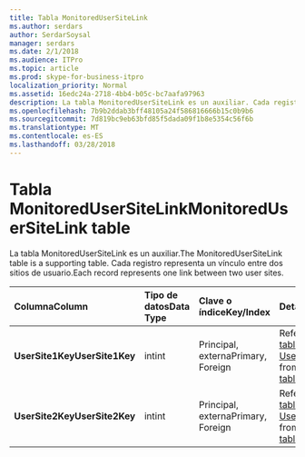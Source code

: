 ```yaml
---
title: Tabla MonitoredUserSiteLink
ms.author: serdars
author: SerdarSoysal
manager: serdars
ms.date: 2/1/2018
ms.audience: ITPro
ms.topic: article
ms.prod: skype-for-business-itpro
localization_priority: Normal
ms.assetid: 16edc24a-2718-4bb4-b05c-bc7aafa97963
description: La tabla MonitoredUserSiteLink es un auxiliar. Cada registro representa un vínculo entre dos sitios de usuario.
ms.openlocfilehash: 7b9b2ddab3bff48105a24f586816666b15c0b9b6
ms.sourcegitcommit: 7d819bc9eb63bfd85f5dada09f1b8e5354c56f6b
ms.translationtype: MT
ms.contentlocale: es-ES
ms.lasthandoff: 03/28/2018
---
```

# <a name="monitoredusersitelink-table"></a><span data-ttu-id="dd545-104">Tabla MonitoredUserSiteLink</span><span class="sxs-lookup"><span data-stu-id="dd545-104">MonitoredUserSiteLink table</span></span>
 
<span data-ttu-id="dd545-105">La tabla MonitoredUserSiteLink es un auxiliar.</span><span class="sxs-lookup"><span data-stu-id="dd545-105">The MonitoredUserSiteLink table is a supporting table.</span></span> <span data-ttu-id="dd545-106">Cada registro representa un vínculo entre dos sitios de usuario.</span><span class="sxs-lookup"><span data-stu-id="dd545-106">Each record represents one link between two user sites.</span></span>
  
|<span data-ttu-id="dd545-107">**Columna**</span><span class="sxs-lookup"><span data-stu-id="dd545-107">**Column**</span></span>|<span data-ttu-id="dd545-108">**Tipo de datos**</span><span class="sxs-lookup"><span data-stu-id="dd545-108">**Data Type**</span></span>|<span data-ttu-id="dd545-109">**Clave o índice**</span><span class="sxs-lookup"><span data-stu-id="dd545-109">**Key/Index**</span></span>|<span data-ttu-id="dd545-110">**Detalles**</span><span class="sxs-lookup"><span data-stu-id="dd545-110">**Details**</span></span>|
|:-----|:-----|:-----|:-----|
|<span data-ttu-id="dd545-111">**UserSite1Key**</span><span class="sxs-lookup"><span data-stu-id="dd545-111">**UserSite1Key**</span></span> <br/> |<span data-ttu-id="dd545-112">int</span><span class="sxs-lookup"><span data-stu-id="dd545-112">int</span></span>  <br/> |<span data-ttu-id="dd545-113">Principal, externa</span><span class="sxs-lookup"><span data-stu-id="dd545-113">Primary, Foreign</span></span>  <br/> |<span data-ttu-id="dd545-114">Referencia de la [tabla UserSite](usersite.md).</span><span class="sxs-lookup"><span data-stu-id="dd545-114">Referenced from the [UserSite table](usersite.md).</span></span>  <br/> |
|<span data-ttu-id="dd545-115">**UserSite2Key**</span><span class="sxs-lookup"><span data-stu-id="dd545-115">**UserSite2Key**</span></span> <br/> |<span data-ttu-id="dd545-116">int</span><span class="sxs-lookup"><span data-stu-id="dd545-116">int</span></span>  <br/> |<span data-ttu-id="dd545-117">Principal, externa</span><span class="sxs-lookup"><span data-stu-id="dd545-117">Primary, Foreign</span></span>  <br/> |<span data-ttu-id="dd545-118">Referencia de la [tabla UserSite](usersite.md).</span><span class="sxs-lookup"><span data-stu-id="dd545-118">Reference from the [UserSite table](usersite.md).</span></span>  <br/> |
   


